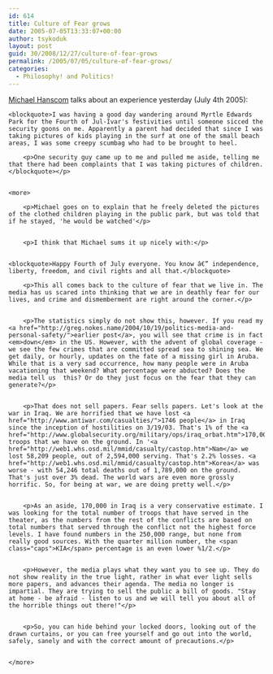 ```yaml
---
id: 614
title: Culture of Fear grows
date: 2005-07-05T13:33:07+00:00
author: tsykoduk
layout: post
guid: 30/2008/12/27/culture-of-fear-grows
permalink: /2005/07/05/culture-of-fear-grows/
categories:
  - Philosophy! and Politics!
---
```

<p><a href="http://www.michaelhanscom.com/eclecticism/2005/07/you_dirty_pedop.html">Michael Hanscom</a> talks about an experience yesterday (July 4th 2005):</p>


	<blockquote>I was having a good day wandering around Myrtle Edwards Park for the Fourth of Jul-Ivar's festivities until someone sicced the security goons on me. Apparently a parent had decided that since I was taking pictures of kids playing in the surf at one of the small beach areas, I was some creepy scumbag who had to be brought to heel.

		<p>One security guy came up to me and pulled me aside, telling me that there had been complaints that I was taking pictures of children.</blockquote></p>


	<more>

		<p>Michael goes on to explain that he freely deleted the pictures of the clothed children playing in the public park, but was told that if he stayed, 'he would be watched'</p>


		<p>I think that Michael sums it up nicely with:</p>


	<blockquote>Happy Fourth of July everyone. You know â€” independence, liberty, freedom, and civil rights and all that.</blockquote>

		<p>This all comes back to the culture of fear that we live in. The media has us scared into thinking that we are in deathly fear for our lives, and crime and dismemberment are right around the corner.</p>


		<p>The statistics simply do not show this, however. If you read my <a href="http://greg.nokes.name/2004/10/19/politics-media-and-personal-safety/">earlier post</a>, you will see that crime is in fact <em>down</em> in the US. However, with the advent of global coverage - we see the few crimes that are committed spread sea to shining sea. We get daily, or hourly, updates on the fate of a missing girl in Aruba. While that is a very sad occurrence, how many people were in Aruba vacationing that weekend? What percentage were abducted? Does the media tell us  this? Or do they just focus on the fear that they can generate?</p>


		<p>That does not sell papers. Fear sells papers. Let's look at the war in Iraq. We are horrified that we have lost <a href="http://www.antiwar.com/casualties/">1746 people</a> in Iraq since the inception of hostilities on 3/19/03. That's 1% of the <a href="http://www.globalsecurity.org/military/ops/iraq_orbat.htm">170,000</a> troops that we have on the ground. In '<a href="http://web1.whs.osd.mil/mmid/casualty/castop.htm">Nam</a> we lost 58,209 people, out of 2,594,000 serving. That's 2.2% losses. <a href="http://web1.whs.osd.mil/mmid/casualty/castop.htm">Korea</a> was worse - with 54,246 total deaths out of 1,789,000 on the ground. That's just over 3% dead. The world wars are even more grossly horrific. So, for being at war, we are doing pretty well.</p>


		<p>As an aside, 170,000 in Iraq is a very conservative estimate. I was looking for the total number of troops that have served in the theater, as the numbers from the rest of the conflicts are based on total numbers that served through the conflict not the highest force levels. I have found numbers in the 250,000 range, but none from really good sources. With the quarter million number, the <span class="caps">KIA</span> percentage is an even lower %1/2.</p>


		<p>However, the media plays what they want you to see up. They do not show reality in the true light, rather in what ever light sells more papers, and advances their agenda. The media no longer is impartial. They are trying to sell the public a bill of goods. "Stay at home - be afraid - listen to us and we will tell you about all of the horrible things out there!"</p>


		<p>So, you can hide behind your locked doors, looking out of the drawn curtains, or you can free yourself and go out into the world, safely, sanely and with the correct amount of precautions.</p>


	</more>